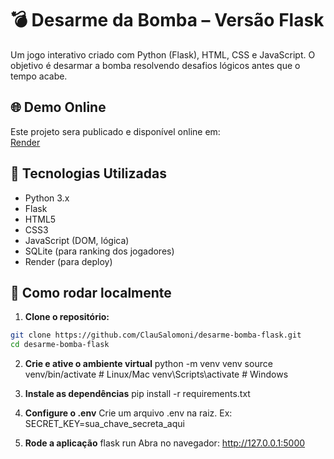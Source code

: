 # 💣 Desarme da Bomba – Versão Flask

Um jogo interativo criado com Python (Flask), HTML, CSS e JavaScript. O objetivo é desarmar a bomba resolvendo desafios lógicos antes que o tempo acabe.

## 🌐 Demo Online

Este projeto sera publicado e disponível online em:  
[Render](https://desarme-bomba-flask.onrender.com/)

## 🚀 Tecnologias Utilizadas

- Python 3.x
- Flask
- HTML5
- CSS3
- JavaScript (DOM, lógica)
- SQLite (para ranking dos jogadores)
- Render (para deploy)

## 🧪 Como rodar localmente

1. **Clone o repositório:**

```bash
git clone https://github.com/ClauSalomoni/desarme-bomba-flask.git
cd desarme-bomba-flask
```
2. **Crie e ative o ambiente virtual**
python -m venv venv
source venv/bin/activate  # Linux/Mac
venv\Scripts\activate     # Windows

3. **Instale as dependências**
pip install -r requirements.txt

4. **Configure o .env**
Crie um arquivo .env na raiz. Ex:
SECRET_KEY=sua_chave_secreta_aqui

5. **Rode a aplicação**
flask run
Abra no navegador: http://127.0.0.1:5000